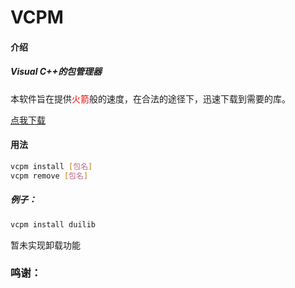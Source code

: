 # VCPM

#### 介绍
##### Visual C++的包管理器

本软件旨在提供<font color='red'>火箭</font>般的速度，在合法的途径下，迅速下载到需要的库。

[点我下载](https://www.lanzous.com/ia8cv7i)

#### 用法
```bash
vcpm install [包名]
vcpm remove [包名]
```
##### 例子：
```bash
vcpm install duilib
```
暂未实现卸载功能
### 鸣谢：
